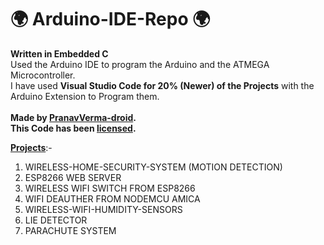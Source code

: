 # 🌍 Arduino-IDE-Repo 🌍
<b>Written in Embedded C</b> <br>
Used the Arduino IDE to program the Arduino and the ATMEGA Microcontroller.<br>
I have used <b>Visual Studio Code for 20% (Newer) of the Projects</b> with the Arduino Extension to Program them. <br><br>
<b>Made by [PranavVerma-droid](https://web.craftingrealm.tk). <br>
This Code has been [licensed](LICENSE).</b>


<b>[Projects](https://github.com/PranavVerma-droid/Arduino-IDE-Repo/tree/main/ARDUINO/PROJECTS)</b>:-

1. WIRELESS-HOME-SECURITY-SYSTEM (MOTION DETECTION)
2. ESP8266 WEB SERVER
3. WIRELESS WIFI SWITCH FROM ESP8266
4. WIFI DEAUTHER FROM NODEMCU AMICA
5. WIRELESS-WIFI-HUMIDITY-SENSORS
6. LIE DETECTOR
7. PARACHUTE SYSTEM
